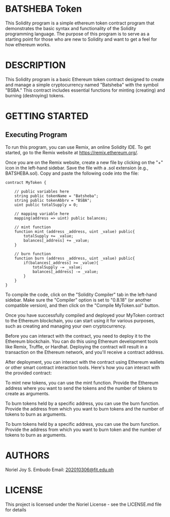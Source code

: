 # BATSHEBA Token
This Solidity program is a simple ethereum token contract program that demonstrates the basic syntax and functionality of the Solidity programming language. The purpose of this program is to serve as a starting point for those who are new to Solidity and want to get a feel for how ethereum works.
# DESCRIPTION
This Solidity program is a basic Ethereum token contract designed to create and manage a simple cryptocurrency named "Batsheba" with the symbol "BSBA." This contract includes essential functions for minting (creating) and burning (destroying) tokens.
# GETTING STARTED
## Executing Program
To run this program, you can use Remix, an online Solidity IDE. To get started, go to the Remix website at https://remix.ethereum.org/.

Once you are on the Remix website, create a new file by clicking on the "+" icon in the left-hand sidebar. Save the file with a .sol extension (e.g., BATSHEBA.sol). Copy and paste the following code into the file:
```solidity
contract MyToken {

    // public variables here
    string public tokenName = "Batsheba";
    string public tokenAbbrv = "BSBA";
    uint public totalSupply = 0;
    
    // mapping variable here
    mapping(address => uint) public balances;

    // mint function
    function mint (address _address, uint _value) public{
        totalSupply += _value;
        balances[_address] += _value;
    }

    // burn function
    function burn (address _address, uint _value) public{
        if(balances[_address] >= _value){
            totalSupply -= _value;
            balances[_address] -= _value;
        }
    }
}
```
To compile the code, click on the "Solidity Compiler" tab in the left-hand sidebar. Make sure the "Compiler" option is set to "0.8.18" (or another compatible version), and then click on the "Compile MyToken.sol" button.

Once you have successfully compiled and deployed your MyToken contract to the Ethereum blockchain, you can start using it for various purposes, such as creating and managing your own cryptocurrency. 

Before you can interact with the contract, you need to deploy it to the Ethereum blockchain. You can do this using Ethereum development tools like Remix, Truffle, or Hardhat. Deploying the contract will result in a transaction on the Ethereum network, and you'll receive a contract address.

After deployment, you can interact with the contract using Ethereum wallets or other smart contract interaction tools. Here's how you can interact with the provided contract:

To mint  new tokens, you can use the mint function. Provide the Ethereum address where you want to send the tokens and the number of tokens to create as arguments.

To burn  tokens held by a specific address, you can use the burn function. Provide the address from which you want to burn tokens and the number of tokens to burn as arguments.

To burn  tokens held by a specific address, you can use the burn function. Provide the address from which you want to burn token and the number of tokens to burn as arguments.

# AUTHORS
Noriel Joy S. Embudo
Email:
202010306@fit.edu.ph
# LICENSE
This project is licensed under the Noriel License - see the LICENSE.md file for details
